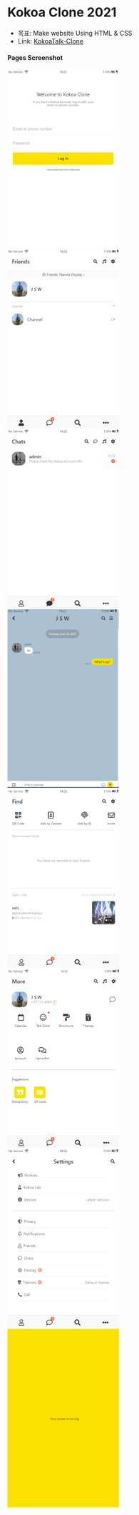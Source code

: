 # Kokoa Clone 2021

- 목표: Make website Using HTML & CSS
- Link: [KokoaTalk-Clone](https://software92.github.io/kokoa-clone-2021/)

#### Pages Screenshot

<img title="index 페이지" src='./imgs/pages/login.PNG' width='250px' height='400px'> <br/>
<img title="친구창 페이지" src='./imgs/pages/friends.PNG' width='250px' height='400px'> <br/>
<img title="채팅목록 페이지" src='./imgs/pages/chats.PNG' width='250px' height='400px'> <br/>
<img title="채팅 페이지" src='./imgs/pages/chat.PNG' width='250px' height='400px'> <br/>
<img title="검색 페이지" src='./imgs/pages/find.PNG' width='250px' height='400px'> <br/>
<img title="부가기능 페이지" src='./imgs/pages/more.PNG' width='250px' height='400px'> <br/>
<img title="설정 페이지" src='./imgs/pages/settings.PNG' width='250px' height='400px'> <br/>
<img title="no-mobile 페이지" src='./imgs/pages/no-mobile.PNG' width='250px' height='400px'> <br/>
